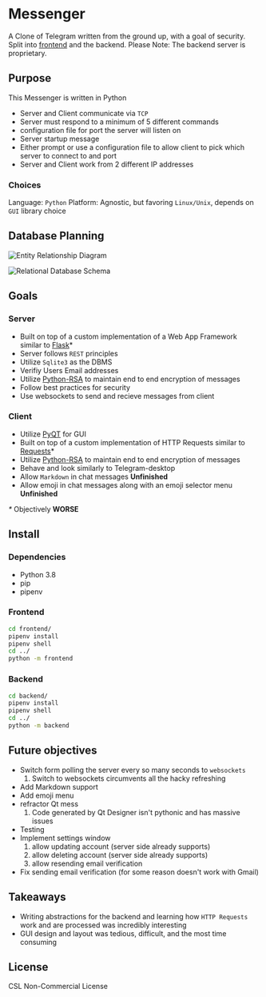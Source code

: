 # Messenger

A Clone of Telegram written from the ground up, with a goal of security. Split
into [frontend](https://github.com/CyberSafe-Labs/Cyber-Messenger/tree/main/frontend) and the backend. Please Note: The backend server is proprietary.

## Purpose

This Messenger is written in Python
- Server and Client communicate via `TCP`
- Server must respond to a minimum of 5 different commands
- configuration file for port the server will listen on
- Server startup message
- Either prompt or use a configuration file to allow client to pick which server
  to connect to and port
- Server and Client work from 2 different IP addresses

### Choices

Language: `Python`
Platform: Agnostic, but favoring `Linux/Unix`, depends on `GUI` library choice

## Database Planning

![Entity Relationship Diagram](./db-planning/Telegram-clone-py-Entity%20Relationship%20Diagram.jpg)

![Relational Database Schema](./db-planning/Telegram-clone-py-Database%20Schema.jpg)

## Goals

### Server

- Built on top of a custom implementation of a Web App Framework similar to [Flask](https://flask.palletsprojects.com/en/1.1.x/)\*
- Server follows `REST` principles
- Utilize `Sqlite3` as the DBMS
- Verifiy Users Email addresses
- Utilize [Python-RSA](https://github.com/sybrenstuvel/python-rsa/) to maintain
  end to end encryption of messages
- Follow best practices for security
- Use websockets to send and recieve messages from client

### Client

- Utilize [PyQT](https://github.com/PyQt5/PyQt) for GUI
- Built on top of a custom implementation of HTTP Requests similar to [Requests](https://2.python-requests.org/en/master/)\*
- Utilize [Python-RSA](https://github.com/sybrenstuvel/python-rsa/) to maintain
  end to end encryption of messages
- Behave and look similarly to Telegram-desktop
- Allow `Markdown` in chat messages **Unfinished**
- Allow emoji in chat messages along with an emoji selector menu **Unfinished**

_\*_ Objectively **WORSE**

## Install

### Dependencies

- Python 3.8
- pip
- pipenv

### Frontend

```sh
cd frontend/
pipenv install
pipenv shell
cd ../
python -m frontend
```

### Backend

```sh
cd backend/
pipenv install
pipenv shell
cd ../
python -m backend
```

## Future objectives

- Switch form polling the server every so many seconds to `websockets`
  1. Switch to websockets circumvents all the hacky refreshing
- Add Markdown support
- Add emoji menu
- refractor Qt mess
  1. Code generated by Qt Designer isn't pythonic and has massive issues
- Testing
- Implement settings window
  1. allow updating account (server side already supports)
  2. allow deleting account (server side already supports)
  3. allow resending email verification
- Fix sending email verification (for some reason doesn't work with Gmail)

## Takeaways

- Writing abstractions for the backend and learning how `HTTP Requests` work and
  are processed was incredibly interesting
- GUI design and layout was tedious, difficult, and the most time consuming

## License

CSL Non-Commercial License
